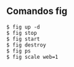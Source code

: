 ##  Comandos fig

    $ fig up -d
    $ fig stop
    $ fig start
    $ fig destroy
    $ fig ps
    $ fig scale web=1

